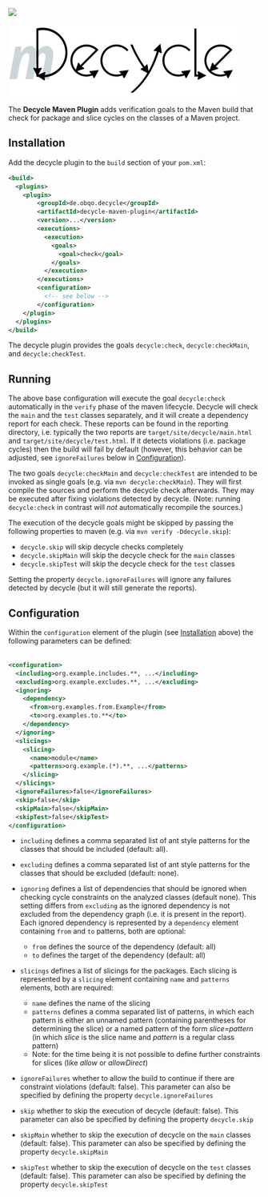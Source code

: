 [![](https://img.shields.io/badge/Maven-unreleased-orange)](https://search.maven.org/artifact/de.obqo.decycle/decycle-maven-plugin)

![decycle](../readme/logo-maven-plugin.svg?raw=true)

The **Decycle Maven Plugin** adds verification goals to the Maven build that check for package and slice cycles on the classes of a Maven project.

## Installation

Add the decycle plugin to the `build` section of your `pom.xml`:

```xml
<build>
  <plugins>
    <plugin>
        <groupId>de.obqo.decycle</groupId>
        <artifactId>decycle-maven-plugin</artifactId>
        <version>...</version>
        <executions>
          <execution>
            <goals>
              <goal>check</goal>
            </goals>
          </execution>
        </executions>
        <configuration>
          <!-- see below -->
        </configuration>
    </plugin>
  </plugins>
</build>
```

The decycle plugin provides the goals `decycle:check`, `decycle:checkMain`, and `decycle:checkTest`.

## Running

The above base configuration will execute the goal `decycle:check` automatically in the `verify` phase of the maven lifecycle.
Decycle will check the `main` and the `test` classes separately, and it will create a dependency report for each check.
These reports can be found in the reporting directory,
i.e. typically the two reports are `target/site/decycle/main.html` and `target/site/decycle/test.html`.
If it detects violations (i.e. package cycles) then the build will fail by default 
(however, this behavior can be adjusted, see `ignoreFailures` below in [Configuration](#configuration)).

The two goals `decycle:checkMain` and `decycle:checkTest` are intended to be invoked as single goals
(e.g. via `mvn decycle:checkMain`). They will first compile the sources and perform the decycle check afterwards.
They may be executed after fixing violations detected by decycle.
(Note: running `decycle:check` in contrast will *not* automatically recompile the sources.)

The execution of the decycle goals might be skipped by passing the following properties to maven
(e.g. via `mvn verify -Ddecycle.skip`):

 * `decycle.skip` will skip decycle checks completely
 * `decycle.skipMain` will skip the decycle check for the `main` classes 
 * `decycle.skipTest` will skip the decycle check for the `test` classes

Setting the property `decycle.ignoreFailures` will ignore any failures detected by decycle
(but it will still generate the reports).

## Configuration

Within the `configuration` element of the plugin (see [Installation](#installation) above) the following parameters can be defined:

```xml

<configuration>
  <including>org.example.includes.**, ...</including>
  <excluding>org.example.excludes.**, ...</excluding>
  <ignoring>
    <dependency>
      <from>org.examples.from.Example</from>
      <to>org.examples.to.**</to>
    </dependency>
  </ignoring>
  <slicings>
    <slicing>
      <name>module</name>
      <patterns>org.example.(*).**, ...</patterns>
    </slicing>
  </slicings>
  <ignoreFailures>false</ignoreFailures>
  <skip>false</skip>
  <skipMain>false</skipMain>
  <skipTest>false</skipTest>
</configuration>
```

 * `including` defines a comma separated list of ant style patterns for the classes that should be included (default: all).
  
 * `excluding` defines a comma separated list of ant style patterns for the classes that should be excluded (default: none).

 * `ignoring` defines a list of dependencies that should be ignored when checking cycle constraints on the analyzed classes
   (default none). This setting differs from `excluding` as the ignored dependency is not excluded from the dependency graph 
   (i.e. it is present in the report).
   Each ignored dependency is represented by a `dependency` element containing `from` and `to` patterns, both are optional:
    * `from` defines the source of the dependency (default: all) 
    * `to` defines the target of the dependency (default: all) 

 * `slicings` defines a list of slicings for the packages. 
   Each slicing is represented by a `slicing` element containing `name` and `patterns` elements, both are required:
   * `name` defines the name of the slicing
   * `patterns` defines a comma separated list of patterns, in which each pattern is either an unnamed pattern
     (containing parentheses for determining the slice) or a named pattern of the form _slice=pattern_
     (in which _slice_ is the slice name and _pattern_ is a regular class pattern)
   * Note: for the time being it is not possible to define further constraints for slices
     (like _allow_ or _allowDirect_)

 * `ignoreFailures` whether to allow the build to continue if there are constraint violations (default: false).
   This parameter can also be specified by defining the property `decycle.ignoreFailures`

 * `skip` whether to skip the execution of decycle (default: false). 
   This parameter can also be specified by defining the property `decycle.skip`  

 * `skipMain` whether to skip the execution of decycle on the `main` classes (default: false). 
   This parameter can also be specified by defining the property `decycle.skipMain`  

 * `skipTest` whether to skip the execution of decycle on the `test` classes (default: false). 
   This parameter can also be specified by defining the property `decycle.skipTest`  
